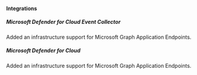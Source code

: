 
#### Integrations

##### Microsoft Defender for Cloud Event Collector

Added an infrastructure support for Microsoft Graph Application Endpoints.

##### Microsoft Defender for Cloud

Added an infrastructure support for Microsoft Graph Application Endpoints.
